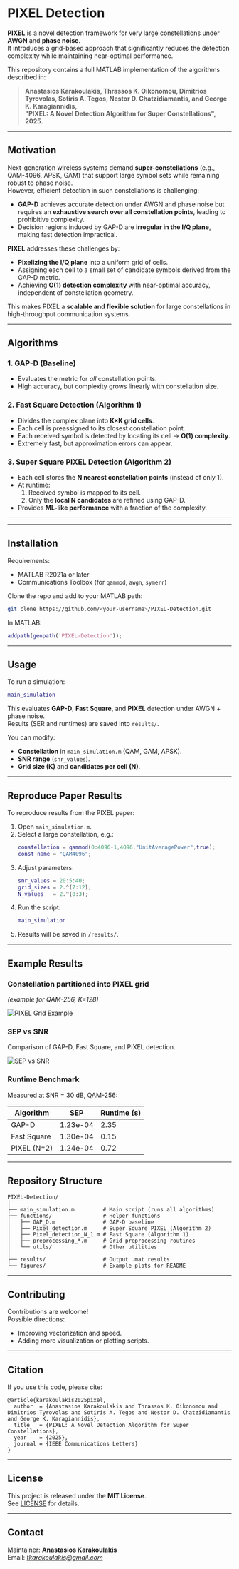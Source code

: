# PIXEL Detection

**PIXEL** is a novel detection framework for very large constellations under **AWGN** and **phase noise**.  
It introduces a grid-based approach that significantly reduces the detection complexity while maintaining near-optimal performance.

This repository contains a full MATLAB implementation of the algorithms described in:

> **Anastasios Karakoulakis, Thrassos K. Oikonomou, Dimitrios Tyrovolas, Sotiris A. Tegos, Nestor D. Chatzidiamantis, and George K. Karagiannidis,  
> "PIXEL: A Novel Detection Algorithm for Super Constellations", 2025.**

---

## Motivation

Next-generation wireless systems demand **super-constellations** (e.g., QAM-4096, APSK, GAM) that support large symbol sets while remaining robust to phase noise.  
However, efficient detection in such constellations is challenging:

- **GAP-D** achieves accurate detection under AWGN and phase noise but requires an **exhaustive search over all constellation points**, leading to prohibitive complexity.  
- Decision regions induced by GAP-D are **irregular in the I/Q plane**, making fast detection impractical.  

**PIXEL** addresses these challenges by:  
- **Pixelizing the I/Q plane** into a uniform grid of cells.  
- Assigning each cell to a small set of candidate symbols derived from the GAP-D metric.  
- Achieving **O(1) detection complexity** with near-optimal accuracy, independent of constellation geometry.  

This makes PIXEL a **scalable and flexible solution** for large constellations in high-throughput communication systems.

---

## Algorithms

### 1. **GAP-D (Baseline)**
- Evaluates the metric for *all* constellation points.  
- High accuracy, but complexity grows linearly with constellation size.

### 2. **Fast Square Detection (Algorithm 1)**  
- Divides the complex plane into **K×K grid cells**.  
- Each cell is preassigned to its closest constellation point.  
- Each received symbol is detected by locating its cell → **O(1) complexity**.  
- Extremely fast, but approximation errors can appear.

### 3. **Super Square PIXEL Detection (Algorithm 2)**  
- Each cell stores the **N nearest constellation points** (instead of only 1).  
- At runtime:
  1. Received symbol is mapped to its cell.  
  2. Only the **local N candidates** are refined using GAP-D.  
- Provides **ML-like performance** with a fraction of the complexity.  

---
---

## Installation

Requirements:
- MATLAB R2021a or later  
- Communications Toolbox (for `qammod`, `awgn`, `symerr`)  

Clone the repo and add to your MATLAB path:

```bash
git clone https://github.com/<your-username>/PIXEL-Detection.git
```

In MATLAB:
```matlab
addpath(genpath('PIXEL-Detection'));
```

---

## Usage

To run a simulation:

```matlab
main_simulation
```

This evaluates **GAP-D**, **Fast Square**, and **PIXEL** detection under AWGN + phase noise.  
Results (SER and runtimes) are saved into `results/`.

You can modify:
- **Constellation** in `main_simulation.m` (QAM, GAM, APSK).  
- **SNR range** (`snr_values`).  
- **Grid size (K)** and **candidates per cell (N)**.  

---

## Reproduce Paper Results

To reproduce results from the PIXEL paper:

1. Open `main_simulation.m`.  
2. Select a large constellation, e.g.:  
   ```matlab
   constellation = qammod(0:4096-1,4096,"UnitAveragePower",true);
   const_name = "QAM4096";
   ```
3. Adjust parameters:  
   ```matlab
   snr_values = 20:5:40;
   grid_sizes = 2.^(7:12);
   N_values   = 2.^(0:3);
   ```
4. Run the script:
   ```matlab
   main_simulation
   ```
5. Results will be saved in `/results/`.

---

## Example Results

### Constellation partitioned into PIXEL grid
*(example for QAM-256, K=128)*  

![PIXEL Grid Example](figures/grid_example.png)

### SEP vs SNR
Comparison of GAP-D, Fast Square, and PIXEL detection.  

![SEP vs SNR](figures/sep_results.png)

### Runtime Benchmark
Measured at SNR = 30 dB, QAM-256:

| Algorithm      | SEP       | Runtime (s) |
|----------------|-----------|-------------|
| GAP-D          | 1.23e-04  | 2.35        |
| Fast Square    | 1.30e-04  | 0.15        |
| PIXEL (N=2)    | 1.24e-04  | 0.72        |

---

## Repository Structure

```
PIXEL-Detection/
│
├── main_simulation.m         # Main script (runs all algorithms)
├── functions/                # Helper functions
│   ├── GAP_D.m               # GAP-D baseline
│   ├── Pixel_detection.m     # Super Square PIXEL (Algorithm 2)
│   ├── Pixel_detection_N_1.m # Fast Square (Algorithm 1)
│   ├── preprocessing_*.m     # Grid preprocessing routines
│   └── utils/                # Other utilities
│
├── results/                  # Output .mat results
└── figures/                  # Example plots for README
```

---

## Contributing

Contributions are welcome!  
Possible directions:
- Improving vectorization and speed.  
- Adding more visualization or plotting scripts.  

---

## Citation

If you use this code, please cite:

```
@article{karakoulakis2025pixel,
  author  = {Anastasios Karakoulakis and Thrassos K. Oikonomou and Dimitrios Tyrovolas and Sotiris A. Tegos and Nestor D. Chatzidiamantis and George K. Karagiannidis},
  title   = {PIXEL: A Novel Detection Algorithm for Super Constellations},
  year    = {2025},
  journal = {IEEE Communications Letters}
}
```

---

## License

This project is released under the **MIT License**.  
See [LICENSE](LICENSE) for details.

---

## Contact

Maintainer: **Anastasios Karakoulakis**  
Email: *tkarakoulakis@gmail.com*  


